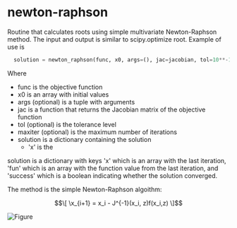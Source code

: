 # newton-raphson
Routine that calculates roots using simple multivariate Newton-Raphson method. The input and output is similar to scipy.optimize root. Example of use is

```python
  solution = newton_raphson(func, x0, args=(), jac=jacobian, tol=10**-10, maxiter=10)
```

Where
- func is the objective function
- x0 is an array with initial values
- args (optional) is a tuple with arguments
- jac is a function that returns the Jacobian matrix of the objective function
- tol (optional) is the tolerance level
- maxiter (optional) is the maximum number of iterations
- solution is a dictionary containing the solution
  - 'x' is the 

solution is a dictionary with keys 'x' which is an array with the last iteration, 'fun' which is an array with the function value from the last iteration, and 'success' which is a boolean indicating whether the solution converged.

The method is the simple Newton-Raphson algoithm:
```math
\[
  \x_{i+1} = x_i - J^{-1}(x_i, z)f(x_i,z)
\]
```

![Figure](https://latex.codecogs.com/png.image?\dpi{110}&space;\bg_white&space;F=P(1+\frac{i}{n})^{nt})
